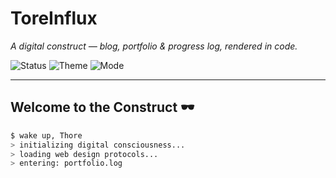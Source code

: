 # ToreInflux

*A digital construct — blog, portfolio & progress log, rendered in code.*

![Status](https://img.shields.io/badge/Status-Uploading_to_Mainframe-141414?style=flat-square&logo=Matrix&logoColor=00ff00)
![Theme](https://img.shields.io/badge/Theme-Dark%20Matrix-000000?style=flat-square)
![Mode](https://img.shields.io/badge/Mode-Construct_Live-00ff00?style=flat-square)

---

## Welcome to the Construct 🕶️

```bash
$ wake up, Thore
> initializing digital consciousness...
> loading web design protocols...
> entering: portfolio.log
